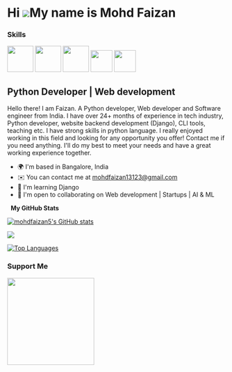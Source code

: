Hi ![](https://user-images.githubusercontent.com/18350557/176309783-0785949b-9127-417c-8b55-ab5a4333674e.gif)My name is Mohd Faizan
===================================================================================================================================
 
<!-- 
<img href="google.com" src="" width="60" height="60" />

<img href="google.com" src="" width="60" height="60" />
-->


### Skills

<p align="left">
<img href="google.com" src="https://user-images.githubusercontent.com/79694828/230014332-40078db9-dcdb-4403-8e58-cfbe8572a89b.png" width="60" height="60" />
<!-- <img href="google.com" src="https://raw.githubusercontent.com/danielcranney/readme-generator/main/public/icons/skills/git-colored.svg" width="60" height="60" /> -->


 <img href="google.com" src="https://github.com/mohdfaizan5/mohdfaizan5/assets/79694828/1f1e8c80-5aea-410c-8e9f-0320fab2c8c5" width="60" height="60" />

 <img href="google.com" src="https://github.com/mohdfaizan5/mohdfaizan5/assets/79694828/c5bee070-9547-4d3e-8097-b7b1c1f18ac8" width="60" height="60" />

<img href="google.com" src="https://github.com/mohdfaizan5/mohdfaizan5/assets/79694828/bf7cd180-4c0a-488a-9841-71cb9d37374a" height="50" />


<img href="google.com" src="https://github.com/mohdfaizan5/mohdfaizan5/assets/79694828/610402ca-d1a9-4047-bda5-19c368aac487"  height="50" />


 
Python Developer | Web development
----------------------------------

Hello there! I am Faizan. A Python developer, Web developer and Software engineer from India. I have over 24+ months of experience in tech industry, Python developer, website backend development (Django), CLI tools, teaching etc. I have strong skills in python language. I really enjoyed working in this field and looking for any opportunity you offer! Contact me if you need anything. I'll do my best to meet your needs and have a great working experience together.

* 🌍  I'm based in Bangalore, India
* ✉️  You can contact me at [mohdfaizan13123@gmail.com](mailto:mohdfaizan13123@gmail.com)
* 🧠  I'm learning Django
* 🤝  I'm open to collaborating on Web development | Startups | AI & ML



 
<!--
<a href="https://git-scm.com/" target="_blank" rel="noreferrer"><img src="https://raw.githubusercontent.com/danielcranney/readme-generator/main/public/icons/skills/git-colored.svg" width="36" height="36" alt="Git" /></a>
<a href="https://www.python.org/" target="_blank" rel="noreferrer"><img src="https://raw.githubusercontent.com/danielcranney/readme-generator/main/public/icons/skills/python-colored.svg" width="36" height="36" alt="Python" /></a>
<a href="https://getbootstrap.com/" target="_blank" rel="noreferrer"><img src="https://raw.githubusercontent.com/danielcranney/readme-generator/main/public/icons/skills/bootstrap-colored.svg" width="36" height="36" alt="Bootstrap" /></a>
<a href="https://flask.palletsprojects.com/en/2.0.x/" target="_blank" rel="noreferrer"><img src="https://raw.githubusercontent.com/danielcranney/readme-generator/main/public/icons/skills/flask-colored.svg" width="36" height="36" alt="Flask" /></a>
<a href="https://www.djangoproject.com/" target="_blank" rel="noreferrer"><img src="https://raw.githubusercontent.com/danielcranney/readme-generator/main/public/icons/skills/django-colored.svg" width="36" height="36" alt="Django" /></a>
<a href="https://www.adobe.com/uk/products/photoshop.html" target="_blank" rel="noreferrer"><img src="https://raw.githubusercontent.com/danielcranney/readme-generator/main/public/icons/skills/photoshop-colored.svg" width="36" height="36" alt="Photoshop" /></a> -->

<!-- ### Socials
<img href="google.com" src="https://www.dev.to/mohdfaizan5" width="60" height="60" />
<p align="left"> <a href="https://www.dev.to/mohdfaizan5" target="_blank" rel="noreferrer"><img src="https://raw.githubusercontent.com/danielcranney/readme-generator/main/public/icons/socials/devdotto.svg" width="32" height="32" /></a> <a href="https://www.github.com/mohdfaizan5" target="_blank" rel="noreferrer"><img src="https://raw.githubusercontent.com/danielcranney/readme-generator/main/public/icons/socials/github.svg" width="32" height="32" /></a> <a href="http://www.medium.com/mohdfaizan_5" target="_blank" rel="noreferrer"><img src="https://raw.githubusercontent.com/danielcranney/readme-generator/main/public/icons/socials/medium.svg" width="32" height="32" /></a> <a href="https://www.twitter.com/mohdfaizan_5" target="_blank" rel="noreferrer"><img src="https://raw.githubusercontent.com/danielcranney/readme-generator/main/public/icons/socials/twitter.svg" width="32" height="32" /></a></p>
### Badges
 -->
 &nbsp;
<b>My GitHub Stats</b>

<a href="http://www.github.com/mohdfaizan5"><img src="https://github-readme-stats.vercel.app/api?username=mohdfaizan5&show_icons=true&hide=&count_private=true&title_color=0891b2&text_color=ffffff&icon_color=0891b2&bg_color=1c1917&hide_border=true&show_icons=true" alt="mohdfaizan5's GitHub stats" /></a>

<a href="http://www.github.com/mohdfaizan5"><img src="https://github-readme-streak-stats.herokuapp.com/?user=mohdfaizan5&stroke=ffffff&background=1c1917&ring=0891b2&fire=0891b2&currStreakNum=ffffff&currStreakLabel=0891b2&sideNums=ffffff&sideLabels=ffffff&dates=ffffff&hide_border=true" /></a>

<a href="https://github.com/mohdfaizan5" align="left"><img src="https://github-readme-stats.vercel.app/api/top-langs/?username=mohdfaizan5&langs_count=10&title_color=0891b2&text_color=ffffff&icon_color=0891b2&bg_color=1c1917&hide_border=true&locale=en&custom_title=Top%20%Languages" alt="Top Languages" /></a>

### Support Me

<a href="https://www.buymeacoffee.com/mohdfaizan5"><img src="https://cdn.buymeacoffee.com/buttons/v2/default-yellow.png" width="200" /></a>
